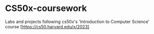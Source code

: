 # CS50x-coursework
Labs and projects following cs50x's 'Introduction to Computer Science' course [https://cs50.harvard.edu/x/2023]
